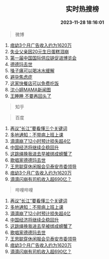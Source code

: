 <div align="center"><h2>实时热搜榜</h2><h4>2023-11-28 18:16:01</h4></div>

> 微博  

1. [痞幼3个月广告收入约为1620万](https://s.weibo.com/weibo?q=%23%E7%97%9E%E5%B9%BC3%E4%B8%AA%E6%9C%88%E5%B9%BF%E5%91%8A%E6%94%B6%E5%85%A5%E7%BA%A6%E4%B8%BA1620%E4%B8%87%23&t=31&band_rank=1&Refer=top)<br />
2. [失业父亲因20元生日蛋糕泪崩](https://s.weibo.com/weibo?q=%23%E5%A4%B1%E4%B8%9A%E7%88%B6%E4%BA%B2%E5%9B%A020%E5%85%83%E7%94%9F%E6%97%A5%E8%9B%8B%E7%B3%95%E6%B3%AA%E5%B4%A9%23&t=31&band_rank=2&Refer=top)<br />
3. [第一届中国国际供应链促进博览会](https://s.weibo.com/weibo?q=%23%E7%AC%AC%E4%B8%80%E5%B1%8A%E4%B8%AD%E5%9B%BD%E5%9B%BD%E9%99%85%E4%BE%9B%E5%BA%94%E9%93%BE%E4%BF%83%E8%BF%9B%E5%8D%9A%E8%A7%88%E4%BC%9A%23&t=31&band_rank=3&Refer=top)<br />
4. [德德玛去世](https://s.weibo.com/weibo?q=%23%E5%BE%B7%E5%BE%B7%E7%8E%9B%E5%8E%BB%E4%B8%96%23&t=31&band_rank=4&Refer=top)<br />
5. [嗓子痛可以喝冰水缓解](https://s.weibo.com/weibo?q=%23%E5%97%93%E5%AD%90%E7%97%9B%E5%8F%AF%E4%BB%A5%E5%96%9D%E5%86%B0%E6%B0%B4%E7%BC%93%E8%A7%A3%23&t=31&band_rank=5&Refer=top)<br />
6. [避孕焦虑症](https://s.weibo.com/weibo?q=%E9%81%BF%E5%AD%95%E7%84%A6%E8%99%91%E7%97%87&t=31&band_rank=6&Refer=top)<br />
7. [这家快餐店可以免费吃饭](https://s.weibo.com/weibo?q=%23%E8%BF%99%E5%AE%B6%E5%BF%AB%E9%A4%90%E5%BA%97%E5%8F%AF%E4%BB%A5%E5%85%8D%E8%B4%B9%E5%90%83%E9%A5%AD%23&t=31&band_rank=7&Refer=top)<br />
8. [沈小婷MAMA新闻图](https://s.weibo.com/weibo?q=%23%E6%B2%88%E5%B0%8F%E5%A9%B7MAMA%E6%96%B0%E9%97%BB%E5%9B%BE%23&t=31&band_rank=8&Refer=top)<br />
9. [王睡睡 不要再回头了](https://s.weibo.com/weibo?q=%E7%8E%8B%E7%9D%A1%E7%9D%A1%20%E4%B8%8D%E8%A6%81%E5%86%8D%E5%9B%9E%E5%A4%B4%E4%BA%86&t=31&band_rank=9&Refer=top)<br />

> 知乎  


> 百度  

1. [再议“长江”要看懂三个关键词](https://www.baidu.com/s?wd=%E5%86%8D%E8%AE%AE%E2%80%9C%E9%95%BF%E6%B1%9F%E2%80%9D%E8%A6%81%E7%9C%8B%E6%87%82%E4%B8%89%E4%B8%AA%E5%85%B3%E9%94%AE%E8%AF%8D&sa=fyb_news&rsv_dl=fyb_news)<br />
2. [多地通知：不带病上班上课](https://www.baidu.com/s?wd=%E5%A4%9A%E5%9C%B0%E9%80%9A%E7%9F%A5%EF%BC%9A%E4%B8%8D%E5%B8%A6%E7%97%85%E4%B8%8A%E7%8F%AD%E4%B8%8A%E8%AF%BE&sa=fyb_news&rsv_dl=fyb_news)<br />
3. [滴滴崩了12小时预计损失超4亿](https://www.baidu.com/s?wd=%E6%BB%B4%E6%BB%B4%E5%B4%A9%E4%BA%8612%E5%B0%8F%E6%97%B6%E9%A2%84%E8%AE%A1%E6%8D%9F%E5%A4%B1%E8%B6%854%E4%BA%BF&sa=fyb_news&rsv_dl=fyb_news)<br />
4. [中国经济将继续企稳回升](https://www.baidu.com/s?wd=%E4%B8%AD%E5%9B%BD%E7%BB%8F%E6%B5%8E%E5%B0%86%E7%BB%A7%E7%BB%AD%E4%BC%81%E7%A8%B3%E5%9B%9E%E5%8D%87&sa=fyb_news&rsv_dl=fyb_news)<br />
5. [这跳绳换我进去早被绑成螃蟹了](https://www.baidu.com/s?wd=%E8%BF%99%E8%B7%B3%E7%BB%B3%E6%8D%A2%E6%88%91%E8%BF%9B%E5%8E%BB%E6%97%A9%E8%A2%AB%E7%BB%91%E6%88%90%E8%9E%83%E8%9F%B9%E4%BA%86&sa=fyb_news&rsv_dl=fyb_news)<br />
6. [歌唱家德德玛去世](https://www.baidu.com/s?wd=%E6%AD%8C%E5%94%B1%E5%AE%B6%E5%BE%B7%E5%BE%B7%E7%8E%9B%E5%8E%BB%E4%B8%96&sa=fyb_news&rsv_dl=fyb_news)<br />
7. [王思聪穿休闲服会见泰安市委领导](https://www.baidu.com/s?wd=%E7%8E%8B%E6%80%9D%E8%81%AA%E7%A9%BF%E4%BC%91%E9%97%B2%E6%9C%8D%E4%BC%9A%E8%A7%81%E6%B3%B0%E5%AE%89%E5%B8%82%E5%A7%94%E9%A2%86%E5%AF%BC&sa=fyb_news&rsv_dl=fyb_news)<br />
8. [痞幼3个月广告收入约为1620万](https://www.baidu.com/s?wd=%E7%97%9E%E5%B9%BC3%E4%B8%AA%E6%9C%88%E5%B9%BF%E5%91%8A%E6%94%B6%E5%85%A5%E7%BA%A6%E4%B8%BA1620%E4%B8%87&sa=fyb_news&rsv_dl=fyb_news)<br />
9. [滴滴闪崩有司机收入超690亿？](https://www.baidu.com/s?wd=%E6%BB%B4%E6%BB%B4%E9%97%AA%E5%B4%A9%E6%9C%89%E5%8F%B8%E6%9C%BA%E6%94%B6%E5%85%A5%E8%B6%85690%E4%BA%BF%EF%BC%9F&sa=fyb_news&rsv_dl=fyb_news)<br />

> 哔哩哔哩  

1. [再议“长江”要看懂三个关键词](https://www.baidu.com/s?wd=%E5%86%8D%E8%AE%AE%E2%80%9C%E9%95%BF%E6%B1%9F%E2%80%9D%E8%A6%81%E7%9C%8B%E6%87%82%E4%B8%89%E4%B8%AA%E5%85%B3%E9%94%AE%E8%AF%8D&sa=fyb_news&rsv_dl=fyb_news)<br />
2. [多地通知：不带病上班上课](https://www.baidu.com/s?wd=%E5%A4%9A%E5%9C%B0%E9%80%9A%E7%9F%A5%EF%BC%9A%E4%B8%8D%E5%B8%A6%E7%97%85%E4%B8%8A%E7%8F%AD%E4%B8%8A%E8%AF%BE&sa=fyb_news&rsv_dl=fyb_news)<br />
3. [滴滴崩了12小时预计损失超4亿](https://www.baidu.com/s?wd=%E6%BB%B4%E6%BB%B4%E5%B4%A9%E4%BA%8612%E5%B0%8F%E6%97%B6%E9%A2%84%E8%AE%A1%E6%8D%9F%E5%A4%B1%E8%B6%854%E4%BA%BF&sa=fyb_news&rsv_dl=fyb_news)<br />
4. [中国经济将继续企稳回升](https://www.baidu.com/s?wd=%E4%B8%AD%E5%9B%BD%E7%BB%8F%E6%B5%8E%E5%B0%86%E7%BB%A7%E7%BB%AD%E4%BC%81%E7%A8%B3%E5%9B%9E%E5%8D%87&sa=fyb_news&rsv_dl=fyb_news)<br />
5. [这跳绳换我进去早被绑成螃蟹了](https://www.baidu.com/s?wd=%E8%BF%99%E8%B7%B3%E7%BB%B3%E6%8D%A2%E6%88%91%E8%BF%9B%E5%8E%BB%E6%97%A9%E8%A2%AB%E7%BB%91%E6%88%90%E8%9E%83%E8%9F%B9%E4%BA%86&sa=fyb_news&rsv_dl=fyb_news)<br />
6. [歌唱家德德玛去世](https://www.baidu.com/s?wd=%E6%AD%8C%E5%94%B1%E5%AE%B6%E5%BE%B7%E5%BE%B7%E7%8E%9B%E5%8E%BB%E4%B8%96&sa=fyb_news&rsv_dl=fyb_news)<br />
7. [王思聪穿休闲服会见泰安市委领导](https://www.baidu.com/s?wd=%E7%8E%8B%E6%80%9D%E8%81%AA%E7%A9%BF%E4%BC%91%E9%97%B2%E6%9C%8D%E4%BC%9A%E8%A7%81%E6%B3%B0%E5%AE%89%E5%B8%82%E5%A7%94%E9%A2%86%E5%AF%BC&sa=fyb_news&rsv_dl=fyb_news)<br />
8. [痞幼3个月广告收入约为1620万](https://www.baidu.com/s?wd=%E7%97%9E%E5%B9%BC3%E4%B8%AA%E6%9C%88%E5%B9%BF%E5%91%8A%E6%94%B6%E5%85%A5%E7%BA%A6%E4%B8%BA1620%E4%B8%87&sa=fyb_news&rsv_dl=fyb_news)<br />
9. [滴滴闪崩有司机收入超690亿？](https://www.baidu.com/s?wd=%E6%BB%B4%E6%BB%B4%E9%97%AA%E5%B4%A9%E6%9C%89%E5%8F%B8%E6%9C%BA%E6%94%B6%E5%85%A5%E8%B6%85690%E4%BA%BF%EF%BC%9F&sa=fyb_news&rsv_dl=fyb_news)<br />
